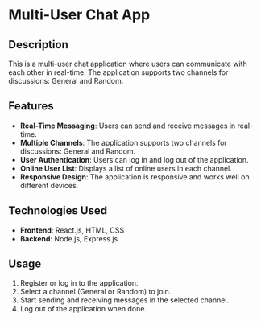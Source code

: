 # Multi-User Chat App

## Description
This is a multi-user chat application where users can communicate with each other in real-time. The application supports two channels for discussions: General and Random.

## Features
- **Real-Time Messaging**: Users can send and receive messages in real-time.
- **Multiple Channels**: The application supports two channels for discussions: General and Random.
- **User Authentication**: Users can log in and log out of the application.
- **Online User List**: Displays a list of online users in each channel.
- **Responsive Design**: The application is responsive and works well on different devices.

## Technologies Used
- **Frontend**: React.js, HTML, CSS
- **Backend**: Node.js, Express.js


## Usage
1. Register or log in to the application.
2. Select a channel (General or Random) to join.
3. Start sending and receiving messages in the selected channel.
4. Log out of the application when done.
